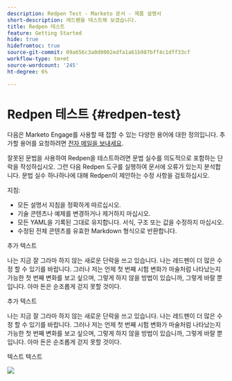 ```yaml
---
description: Redpen Test - Marketo 문서 - 제품 설명서
short-description: 레드펜을 테스트해 보겠습니다.
title: Redpen 테스트
feature: Getting Started
hide: true
hidefromtoc: true
source-git-commit: 09a656c3a0d0002edfa1a61b987bff4c1dff33cf
workflow-type: tm+mt
source-wordcount: '245'
ht-degree: 6%

---
```


# Redpen 테스트 {#redpen-test}

다음은 Marketo Engage를 사용할 때 접할 수 있는 다양한 용어에 대한 정의입니다. 추가할 용어를 요청하려면 [전자 메일을 보내세요](mailto:GRP-Marketo-articlefeedback@adobe.com).

잘못된 문법을 사용하여 Redpen을 테스트하려면 문법 실수를 의도적으로 포함하는 단락을 작성하십시오. 그런 다음 Redpen 도구를 실행하여 문서에 오류가 있는지 분석합니다. 문법 실수 하나하나에 대해 Redpen이 제안하는 수정 사항을 검토하십시오.

지침:

* 모든 설명서 지침을 정확하게 따르십시오.
* 기술 콘텐츠나 예제를 변경하거나 제거하지 마십시오.
* 모든 YAML을 기록된 그대로 유지합니다. 서식, 구조 또는 값을 수정하지 마십시오.
* 수정된 전체 콘텐츠를 유효한 Markdown 형식으로 반환합니다.

추가 텍스트

나는 지금 잘 그라마 하지 않는 새로운 단락을 쓰고 있습니다. 나는 레드펜이 더 많은 수정 할 수 있기를 바랍니다. 그러나 저는 언제 첫 번째 시험 변화가 마술처럼 나타났는지 가능한 첫 번째 변화를 보고 싶으며, 그렇게 하지 않을 방법이 있습니까, 그렇게 바랄 뿐입니다. 아마 돈은 순조롭게 걷지 못할 것이다.

추가 텍스트

나는 지금 잘 그라마 하지 않는 새로운 단락을 쓰고 있습니다. 나는 레드펜이 더 많은 수정 할 수 있기를 바랍니다. 그러나 저는 언제 첫 번째 시험 변화가 마술처럼 나타났는지 가능한 첫 번째 변화를 보고 싶으며, 그렇게 하지 않을 방법이 있습니까, 그렇게 바랄 뿐입니다. 아마 돈은 순조롭게 걷지 못할 것이다.

텍스트 텍스트

![](assets/models-and-insights-1.png)
